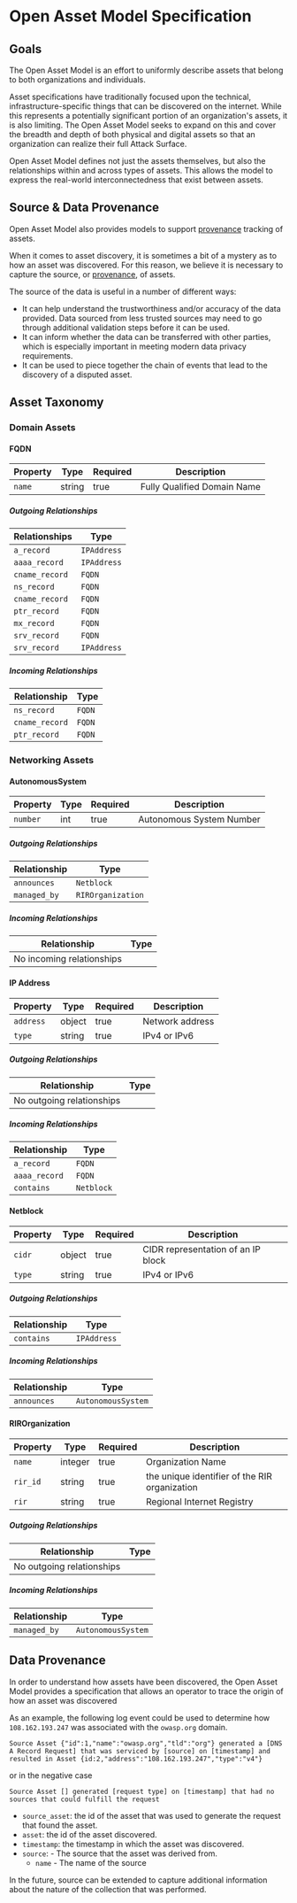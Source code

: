 # Open Asset Model Specification

## Goals

The Open Asset Model is an effort to uniformly describe assets
that belong to both organizations and individuals.

Asset specifications have traditionally focused upon the technical,
infrastructure-specific things that can be discovered on the internet.
While this represents a potentially significant portion of an organization's
assets, it is also limiting. The Open Asset Model seeks to expand on
this and cover the breadth and depth of both physical and digital assets
so that an organization can realize their full Attack Surface.

Open Asset Model defines not just the assets themselves, but also the
relationships within and across types of assets. This allows the model
to express the real-world interconnectedness that exist between assets.

## Source & Data Provenance

Open Asset Model also provides models to support [provenance][w3c-provenance]
tracking of assets.

When it comes to asset discovery, it is sometimes a bit of a mystery as to
how an asset was discovered. For this reason, we believe it is necessary to
capture the source, or [provenance](#data-provenance), of assets.

The source of the data is useful in a number of different ways:

* It can help understand the trustworthiness and/or accuracy of the data provided.
  Data sourced from less trusted sources may need to go through additional
  validation steps before it can be used.
* It can inform whether the data can be transferred with other parties,
  which is especially important in meeting modern data privacy requirements.
* It can be used to piece together the chain of events that lead to the discovery of
  a disputed asset.

## Asset Taxonomy

### Domain Assets

#### FQDN

| Property | Type | Required | Description |
| -------- | ---- | -------- | ----------- |
| `name` | string | true | Fully Qualified Domain Name |

##### Outgoing Relationships

| Relationships | Type |
| -------- | ---- |
| `a_record` | `IPAddress` |
| `aaaa_record` | `IPAddress` |
| `cname_record` | `FQDN` |
| `ns_record` | `FQDN` |
| `cname_record` | `FQDN` |
| `ptr_record` | `FQDN` |
| `mx_record` | `FQDN` |
| `srv_record` | `FQDN` |
| `srv_record` | `IPAddress` |

##### Incoming Relationships

| Relationship | Type |
| ------------ | ---- |
| `ns_record` | `FQDN` |
| `cname_record` | `FQDN` |
| `ptr_record` | `FQDN` |

### Networking Assets

#### AutonomousSystem

| Property | Type | Required | Description |
| -------- | ---- | -------- | ----------- |
| `number` | int | true | Autonomous System Number |

##### Outgoing Relationships

| Relationship | Type |
| ------------ | ---- |
| `announces` | `Netblock` |
| `managed_by` | `RIROrganization` |

##### Incoming Relationships

| Relationship | Type |
| ------------ | ---- |
| No incoming relationships | |

#### IP Address

| Property | Type | Required | Description |
| -------- | ---- | -------- | ----------- |
| `address` | object | true | Network address |
| `type` | string | true | IPv4 or IPv6 |

##### Outgoing Relationships

| Relationship | Type |
| ------------ | ---- |
| No outgoing relationships | |

##### Incoming Relationships

| Relationship | Type |
| ------------ | ---- |
| `a_record` | `FQDN` |
| `aaaa_record` | `FQDN` |
| `contains` | `Netblock` |

#### Netblock

| Property | Type | Required | Description |
| -------- | ---- | -------- | ----------- |
| `cidr` | object | true | CIDR representation of an  IP block |
| `type` | string | true | IPv4 or IPv6 |

##### Outgoing Relationships

| Relationship | Type |
| ------------ | ---- |
| `contains` | `IPAddress` |

##### Incoming Relationships

| Relationship | Type |
| ------------ | ---- |
| `announces` | `AutonomousSystem` |

#### RIROrganization

| Property | Type | Required | Description |
| -------- | ---- | -------- | ----------- |
| `name` | integer | true | Organization Name |
| `rir_id` | string | true | the unique identifier of the RIR organization |
| `rir` | string | true | Regional Internet Registry |

##### Outgoing Relationships

| Relationship | Type |
| ------------ | ---- |
| No outgoing relationships |

##### Incoming Relationships

| Relationship | Type |
| ------------ | ---- |
| `managed_by` | `AutonomousSystem` |

## Data Provenance

In order to understand how assets have been discovered,
the Open Asset Model provides a specification that allows
an operator to trace the origin of how an asset was discovered

As an example, the following log event could be used to determine how `108.162.193.247`
was associated with the `owasp.org` domain.

```text
Source Asset {"id":1,"name":"owasp.org","tld":"org"} generated a [DNS A Record Request] that was serviced by [source] on [timestamp] and resulted in Asset {id:2,"address":"108.162.193.247","type":"v4"}
```

or in the negative case

```text
Source Asset [] generated [request type] on [timestamp] that had no sources that could fulfill the request
```

* `source_asset`: the id of the asset that was used to generate the
  request that found the asset.
* `asset`: the id of the asset discovered.
* `timestamp`: the timestamp in which the asset was discovered.
* `source`: - The source that the asset was derived from.
  * `name` - The name of the source

In the future, source can be extended to capture additional information
about the nature of the collection that was performed.

[w3c-provenance]:https://www.w3.org/2005/Incubator/prov/wiki/What_Is_Provenance]
